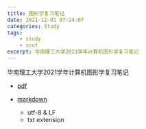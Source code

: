 ```yaml
---
title: 图形学复习笔记
date: 2021-12-01 07:24:07
categories: Study
tags:
    - study
    - scut
excerpt: 华南理工大学2021学年计算机图形学复习笔记
---
```


华南理工大学2021学年计算机图形学复习笔记

- [pdf](note.pdf)

- [markdown](note.txt)
  - utf-8 & LF
  - txt extension